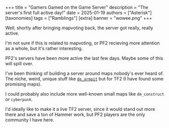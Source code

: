+++
title = "Gamers Gamed on the Game Server"
description = "The server's first full active day!"
date = 2025-01-19
authors = ["Asterisk"]
[taxonomies]
tags = ["Ramblings"]
[extra]
banner = "wowee.png"
+++

Well, shortly after bringing mapvoting back, the server got really, really active.

I'm not sure if this is related to mapvoting, or PF2 recieving more attention as a whole, but it's rather interesting.

PF2's servers have been more active the last few days. Maybe some of this will spill over.

I've been thinking of building a server around maps nobody's ever heard of. The niche, weird, unique stuff like <code><a href="https://wiki.knockout.chat/index.php/EddieLTU#De_Armpit" target="_blank" rel="noopener noreferrer" class="external">de_armpit</a></code> but for TF2 (I have found some promising maps).

I could probably also include more well-known small maps like `dm_construct` or `cyberpunk`.

I'd ideally like to make it a live TF2 server, since it would stand out more there and save a ton of Hammer work, but PF2 players are the only community I have here.